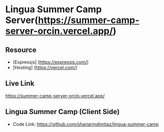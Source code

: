 # Lingua Summer Camp Server(https://summer-camp-server-orcin.vercel.app/)

## Resource

- [Expressjs] (https://expressjs.com/)
- [Hosting] (https://vercel.com/)

## Live Link

https://summer-camp-server-orcin.vercel.app/

## Lingua Summer Camp (Client Side)

- Code Link: https://github.com/shariarmdimtiaz/lingua-summer-camp
